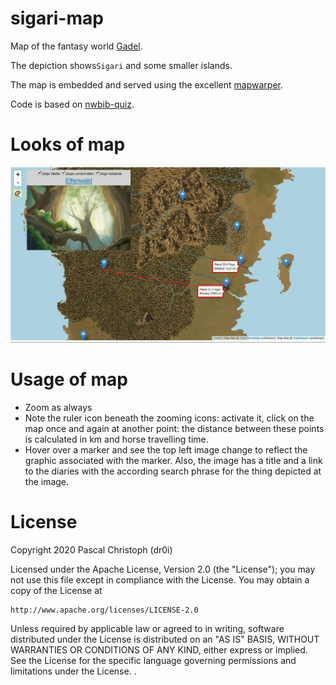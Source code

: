 # sigari-map
Map of the fantasy world [Gadel](https://gadel.org/).

The depiction shows`Sigari` and some smaller islands.

The map is embedded and served using the excellent [mapwarper](https://mapwarper.net/).

Code is based on [nwbib-quiz](https://github.com/dr0i/nwbib-quiz).

# Looks of map

![Sigari screenshot](/doc/screenshot_sigariMapElfenwald.jpg)

# Usage of map
* Zoom as always
* Note the ruler icon beneath the zooming icons: activate it, click on the map once and again at another point: the distance between these points is calculated in km and horse travelling time.
* Hover over a marker and see the top left image change to reflect the graphic associated with the marker. Also, the image has a title and a link to the diaries with the according search phrase for the thing depicted at the image.

# License
Copyright 2020 Pascal Christoph (dr0i)

Licensed under the Apache License, Version 2.0 (the "License");
you may not use this file except in compliance with the License.
You may obtain a copy of the License at

    http://www.apache.org/licenses/LICENSE-2.0

Unless required by applicable law or agreed to in writing, software
distributed under the License is distributed on an "AS IS" BASIS,
WITHOUT WARRANTIES OR CONDITIONS OF ANY KIND, either express or implied.
See the License for the specific language governing permissions and
limitations under the License.
.

